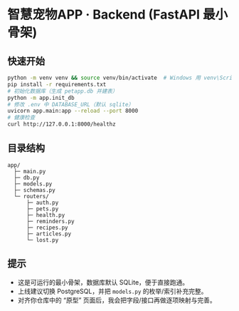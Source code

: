 # 智慧宠物APP · Backend (FastAPI 最小骨架)

## 快速开始

```bash
python -m venv venv && source venv/bin/activate  # Windows 用 venv\Scripts\activate
pip install -r requirements.txt
# 初始化数据库（生成 petapp.db 并建表）
python -m app.init_db
# 修改 .env 中 DATABASE_URL（默认 sqlite）
uvicorn app.main:app --reload --port 8000
# 健康检查
curl http://127.0.0.1:8000/healthz
```

## 目录结构

```
app/
  ├─ main.py
  ├─ db.py
  ├─ models.py
  ├─ schemas.py
  └─ routers/
      ├─ auth.py
      ├─ pets.py
      ├─ health.py
      ├─ reminders.py
      ├─ recipes.py
      ├─ articles.py
      └─ lost.py
```

## 提示

- 这是可运行的最小骨架，数据库默认 SQLite，便于直接跑通。
- 上线建议切换 PostgreSQL，并把 `models.py` 的枚举/索引补充完整。
- 对齐你仓库中的 “原型” 页面后，我会把字段/接口再做逐项映射与完善。
